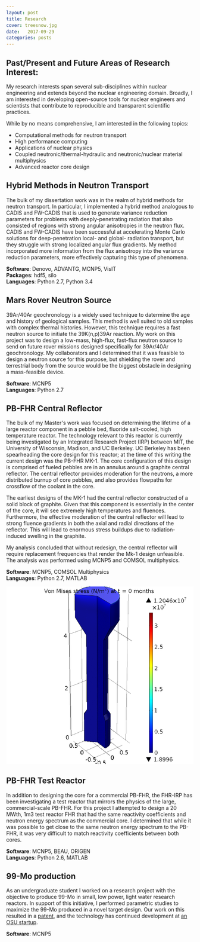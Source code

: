 ```yaml
---
layout: post
title: Research 
cover: treesnow.jpg
date:   2017-09-29
categories: posts
---
```

## Past/Present and Future Areas of Research Interest:

My research interests span several sub-disciplines within nuclear
engineering and extends beyond the nuclear engineering domain. Broadly, I am
interested in developing open-source tools for nuclear engineers and scientists
that contribute to reproducible and transparent scientific practices. 

While by no means comprehensive, I am interested in the following topics: 

* Computational methods for neutron transport 
* High performance computing
* Applications of nuclear physics
* Coupled neutronic/thermal-hydraulic and neutronic/nuclear material multiphysics
* Advanced reactor core design 

## Hybrid Methods in Neutron Transport

The bulk of my dissertation work was in the realm of hybrid methods for neutron transport. 
In particular, I implemented a hybrid method analogous to CADIS and FW-CADIS that is used 
to generate variance reduction parameters for problems with deeply-penetrating radiation that also 
consisted of regions with strong angular anisotropies in the neutron flux. 
CADIS and FW-CADIS have been successful at accelerating Monte Carlo solutions for 
deep-penetration local- and global- radiation transport, but they struggle with strong 
localized angular flux gradients. 
My method incorporated more information from the flux anisotropy into the 
variance reduction parameters, more effectively capturing this type of phenomena. 

**Software**: Denovo, ADVANTG, MCNP5, VisIT <br />
**Packages**: hdf5, silo <br />
**Languages**: Python 2.7, Python 3.4


## Mars Rover Neutron Source

39Ar/40Ar geochronology is a widely used technique to datermine the age and history of geological 
samples. 
This method is well suited to old samples with complex thermal histories.
However, this technique requires a fast neutron source to initiate the 39K(n,p)39Ar reaction. 
My work on this project was to design a low-mass, high-flux, fast-flux neutron source to 
send on future rover missions designed specifically for 39Ar/40Ar geochronology. 
My collaborators and I determined that it was feasible to design a neutron source for this 
purpose, but shielding the rover and terrestrial body from the source would be the 
biggest obstacle in designing a mass-feasible device.   

**Software**: MCNP5 <br />
**Languages**: Python 2.7

## PB-FHR Central Reflector

The bulk of my Master's work was focused on determining the lifetime of a large reactor 
component in a pebble bed, fluoride salt-cooled, high temperature reactor. The technology 
relevant to this  reactor is currently being investigated  by an 
Integrated Research Project (IRP) between MIT, the University of Wisconsin, Madison, 
and UC Berkeley. 
UC Berkeley has been spearheading the core design for this reactor; at the time of this writing 
the current 
design was the PB-FHR MK-1. The core configuration of this design is comprised of
fueled pebbles are in an annulus 
around a graphite central reflector. The central reflector provides 
moderation for the neutrons, a more distributed burnup of core pebbles, and also 
provides flowpaths for crossflow of the coolant in the core.   

The earliest designs of the MK-1 had the central reflector constructed of a solid block of graphite. 
Given that this component is essentially in the center of the core, it will see extremely high
temperatures and fluences. Furthermore, the effective moderation of the central reflector will 
lead to strong fluence gradients in both the axial and radial directions of the reflector. This 
will lead to enormous stress buildups due to radiation-induced swelling in the graphite. 

My analysis concluded that without redesign, the central reflector will require replacement
frequencies that render the Mk-1 design unfeasible. The analysis was performed using MCNP5 
and COMSOL multiphysics.  

**Software**: MCNP5, COMSOL Multiphysics <br />
**Languages**: Python 2.7, MATLAB

![Central Reflector](/images/StressMises.gif)

## PB-FHR Test Reactor

In addition to designing the core for a commercial PB-FHR, the FHR-IRP has been 
investigating a test reactor that mirrors the physics of the large, commercial-scale 
PB-FHR. For this project I attempted to design a 20 MWth, 1m3 test reactor 
FHR that had the same reactivity coefficients and neutron energy spectrum as 
the commercial core. I determined that while it was possible to get close to the 
same neutron energy spectrum to the PB-FHR, it was very difficult to match 
reactivity coefficients between both cores.      

**Software**: MCNP5, BEAU, ORIGEN <br />
**Languages**: Python 2.6, MATLAB

## 99-Mo production

As an undergraduate student I worked on a research project with the 
objective to produce 99-Mo in 
small, low power, light water research reactors. In support of this initiative, 
I performed parametric studies to maximize the 99-Mo 
produced in a novel target design. Our work
on this resulted in a [patent](https://www.google.com/patents/US20120027152), 
and the technology has continued development at [an OSU
startup](http://terra.oregonstate.edu/2014/05/oregon-state-nuclear-engineers-solve-looming-medical-isotope-shortage/).

**Software**: MCNP5 <br />

